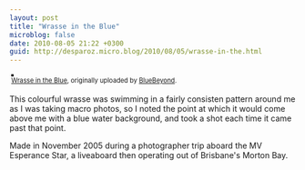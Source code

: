 ```yaml
---
layout: post
title: "Wrasse in the Blue"
microblog: false
date: 2010-08-05 21:22 +0300
guid: http://desparoz.micro.blog/2010/08/05/wrasse-in-the.html
---
```

<div style="text-align: left; padding: 3px;"><a title="photo sharing" href="http://www.flickr.com/photos/bluebeyond/4864766857/"><img style="border: solid 2px #000000;" src="http://desparoz.me/uploads/2017/5a3684117f.jpg" alt="" /></a> <br /> <span style="font-size: 0.8em; margin-top: 0px;"><a href="http://www.flickr.com/photos/bluebeyond/4864766857/">Wrasse in the Blue</a>, originally uploaded by <a href="http://www.flickr.com/people/bluebeyond/">BlueBeyond</a>.</span></div>
<p>This colourful wrasse was swimming in a fairly consisten pattern around me as I was taking macro photos, so I noted the point at which it would come above me with a blue water background, and took a shot each time it came past that point.</p>
<p> Made in November 2005 during a photographer trip aboard the MV Esperance Star, a liveaboard then operating out of Brisbane's Morton Bay.</p>
